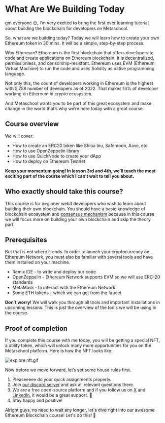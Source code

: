 # What Are We Building Today

gm everyone 🌞, I’m very excited to bring the first ever learning tutorial about building the blockchain for developers on Metaschool.

So, what are we building today? Today we will learn how to create your own Ethereum token in 30 mins. It will be a simple, step-by-step process.

Why Ethereum? Ethereum is the first blockchain that offers developers to code and create applications on Ethereum blockchain. It is decentralized, permissionless, and censorship-resistant. Ethereum uses EVM (Ethereum Virtual Machine) to run the code and uses Solidity as native programming language.

Not only this, the count of developers working in Ethereum is the highest with 5,758 number of developers as of 2022. That makes 16% of developer working on Ethereum in crypto ecosystem.

And Metaschool wants you to be part of this great ecosystem and make change in the world that’s why we’re here today with a great course.

## Course overview

We will cover:

- How to create an ERC20 token like Shiba Inu, Safemoon, Aave, etc
- How to use OpenZeppelin library
- How to use QuickNode to create your dApp
- How to deploy on Ethereum Testnet

**Keep your momentum going! In lesson 3rd and 4th, we’ll teach the most exciting part of the course which I can’t wait to tell you about.**

## Who exactly should take this course?

This course is for beginner web3 developers who wish to learn about building their own blockchain. You should have a basic knowledge of blockchain ecosystem and [consensus mechanism](https://metaschool.so/articles/consensus-mechanism-meaning/) because in this course we will focus more on building your own blockchain and skip the theory part.

## Prerequisites

But that is not where it ends. In order to launch your cryptocurrency on Ethereum Network, you must also be familiar with several tools and have them installed on your machine.

- Remix IDE - to write and deploy our code
- OpenZeppelin - Ethereum Network supports EVM so we will use ERC-20 standards
- MetaMask - to interact with the Ethereum Network
- Some ETH tokens - which we can get from the faucet

**Don’t worry!** We will walk you through all tools and important installations in upcoming lessons. This is just the overview of the tools we will be using in the course.

## Proof of completion

If you complete this course with me today, you will be getting a special NFT, a utility token, which will unlock many more opportunities for you on the Metaschool platform. Here is how the NFT looks like.

![explore nft.gif](https://github.com/0xmetaschool/Learning-Projects/blob/main/assests_for_all/course%20NFT.gif?raw=true)

Now before we move forward, let’s set some house rules first.
1. Pleaseeeee do your quick assignments properly.
2. Join [our discord server](https://discord.gg/vbVMUwXWgc) and ask all relevant questions there.
3. We are a free open-source platform and if you follow us on [X](https://bit.ly/eth-token-course-twitter) and [LinkedIn](https://bit.ly/eth-token-linkedin), it would be a great support. 🫣
4. Stay happy and positive!



Alright guys, no need to wait any longer, let's dive right into our awesome Ethereum Blockchain course! Let's do this! 🙌
